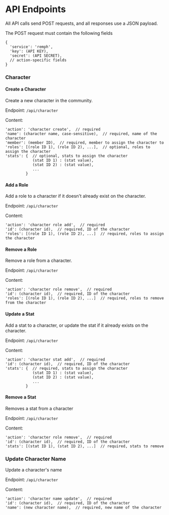 # API Endpoints

All API calls send POST requests, and all responses use a JSON payload. 

The POST request must contain the following fields

```
{
  'service': 'remph',
  'key': (API KEY),
  'secret': (API SECRET),
  // action-specific fields
}
```

### Character

#### Create a Character

Create a new character in the community.

Endpoint: `/api/character`

Content:
```
'action': 'character create',  // required
'name': (character name, case-sensitive),  // required, name of the character
'member': (member ID),  // required, member to assign the character to
'roles': [(role ID 1), (role ID 2), ...],  // optional, roles to assign the character
'stats': {  // optional, stats to assign the character
            (stat ID 1) : (stat value),
            (stat ID 2) : (stat value),
            ...
         }
```

#### Add a Role

Add a role to a character if it doesn't already exist on the character.

Endpoint: `/api/character`

Content:
```
'action': 'character role add',  // required
'id': (character id),  // required, ID of the character
'roles': [(role ID 1), (role ID 2), ...]  // required, roles to assign the character
```

#### Remove a Role

Remove a role from a character.

Endpoint: `/api/character`

Content:
```
'action': 'character role remove',  // required
'id': (character id),  // required, ID of the character
'roles': [(role ID 1), (role ID 2), ...]  // required, roles to remove from the character
```

#### Update a Stat

Add a stat to a character, or update the stat if it already exists on the character.

Endpoint: `/api/character`

Content:
```
'action': 'character stat add',  // required
'id': (character id),  // required, ID of the character
'stats': {  // required, stats to assign the character
            (stat ID 1) : (stat value),
            (stat ID 2) : (stat value),
            ...
         }
```

#### Remove a Stat

Removes a stat from a character

Endpoint: `/api/character`

Content:
```
'action': 'character role remove',  // required
'id': (character id),  // required, ID of the character
'stats': [(stat ID 1), (stat ID 2), ...]  // required, stats to remove
```

### Update Character Name

Update a character's name

Endpoint: `/api/character`

Content:
```
'action': 'character name update',  // required
'id': (character id),  // required, ID of the character
'name': (new character name),  // required, new name of the character
```
